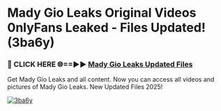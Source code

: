 # Mady Gio Leaks Original Videos 0nlyFans Leaked - Files Updated! (3ba6y)

<h3>🔴 CLICK HERE 🌐==►► <a href="https://tinyurl.com/ehrbuxhb" rel="nofollow">Mady Gio Leaks Updated Files</a></h3>

Get Mady Gio Leaks and all content. Now you can access all videos and pictures of Mady Gio Leaks. New Updated Files 2025!

[![3ba6y](https://i.imgur.com/lVYEuWS.gif)](https://tinyurl.com/ehrbuxhb)

